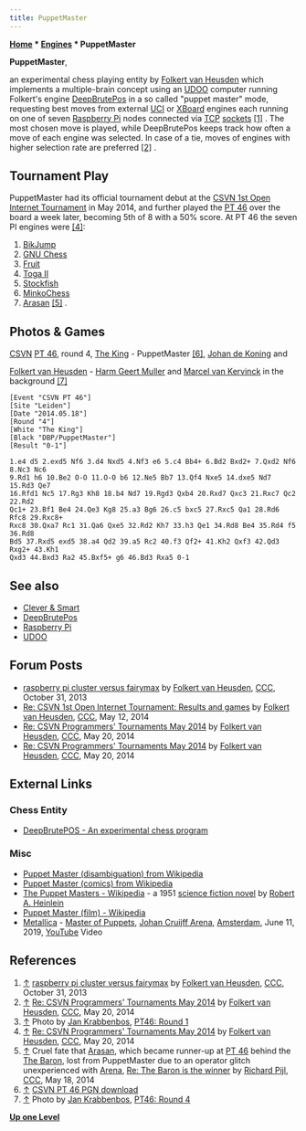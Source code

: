 ```yaml
---
title: PuppetMaster
---
```

**[Home](Home "Home") \* [Engines](Engines "Engines") \* PuppetMaster**


**PuppetMaster**,  

an experimental chess playing entity by [Folkert van Heusden](Folkert_van_Heusden "Folkert van Heusden") which implements a multiple-brain concept using an [UDOO](UDOO "UDOO") computer running Folkert's engine [DeepBrutePos](DeepBrutePos "DeepBrutePos") in a so called "puppet master" mode, requesting best moves from external [UCI](UCI "UCI") or [XBoard](XBoard "XBoard") engines each running on one of seven [Raspberry Pi](Raspberry_Pi "Raspberry Pi") nodes connected via [TCP](https://en.wikipedia.org/wiki/Transmission_Control_Protocol) [sockets](https://en.wikipedia.org/wiki/Network_socket) <a id="cite-note-1" href="#cite-ref-1">[1]</a> . The most chosen move is played, while DeepBrutePos keeps track how often a move of each engine was selected. In case of a tie, moves of engines with higher selection rate are preferred <a id="cite-note-2" href="#cite-ref-2">[2]</a> .



## Tournament Play


PuppetMaster had its official tournament debut at the [CSVN 1st Open Internet Tournament](index.php?title=1st_CSVN_OIT&action=edit&redlink=1 "1st CSVN OIT (page does not exist)") in May 2014, and further played the [PT 46](PT_46 "PT 46") over the board a week later, becoming 5th of 8 with a 50% score. At PT 46 the seven PI engines were <a id="cite-note-4" href="#cite-ref-4">[4]</a>:



1. [BikJump](BikJump "BikJump")
2. [GNU Chess](GNU_Chess "GNU Chess")
3. [Fruit](Fruit "Fruit")
4. [Toga II](Toga "Toga")
5. [Stockfish](Stockfish "Stockfish")
6. [MinkoChess](MinkoChess "MinkoChess")
7. [Arasan](Arasan "Arasan") <a id="cite-note-5" href="#cite-ref-5">[5]</a> .


## Photos & Games


 [](http://www.computerschaak.nl/nieuws-mainmenu-28/51-toernooien/643-pt46-round-4) 
[CSVN](CSVN "CSVN") [PT 46](PT_46 "PT 46"), round 4, [The King](The_King "The King") - PuppetMaster <a id="cite-note-6" href="#cite-ref-6">[6]</a>, [Johan de Koning](Johan_de_Koning "Johan de Koning") and  

[Folkert van Heusden](Folkert_van_Heusden "Folkert van Heusden") - [Harm Geert Muller](Harm_Geert_Muller "Harm Geert Muller") and [Marcel van Kervinck](Marcel_van_Kervinck "Marcel van Kervinck") in the background <a id="cite-note-7" href="#cite-ref-7">[7]</a>




```
[Event "CSVN PT 46"]
[Site "Leiden"]
[Date "2014.05.18"]
[Round "4"]
[White "The King"]
[Black "DBP/PuppetMaster"]
[Result "0-1"]

1.e4 d5 2.exd5 Nf6 3.d4 Nxd5 4.Nf3 e6 5.c4 Bb4+ 6.Bd2 Bxd2+ 7.Qxd2 Nf6 8.Nc3 Nc6
9.Rd1 h6 10.Be2 O-O 11.O-O b6 12.Ne5 Bb7 13.Qf4 Nxe5 14.dxe5 Nd7 15.Rd3 Qe7
16.Rfd1 Nc5 17.Rg3 Kh8 18.b4 Nd7 19.Rgd3 Qxb4 20.Rxd7 Qxc3 21.Rxc7 Qc2 22.Rd2
Qc1+ 23.Bf1 Be4 24.Qe3 Kg8 25.a3 Bg6 26.c5 bxc5 27.Rxc5 Qa1 28.Rd6 Rfc8 29.Rxc8+
Rxc8 30.Qxa7 Rc1 31.Qa6 Qxe5 32.Rd2 Kh7 33.h3 Qe1 34.Rd8 Be4 35.Rd4 f5 36.Rd8
Bd5 37.Rxd5 exd5 38.a4 Qd2 39.a5 Rc2 40.f3 Qf2+ 41.Kh2 Qxf3 42.Qd3 Rxg2+ 43.Kh1
Qxd3 44.Bxd3 Ra2 45.Bxf5+ g6 46.Bd3 Rxa5 0-1

```

## See also


* [Clever & Smart](Clever_%26_Smart "Clever & Smart")
* [DeepBrutePos](DeepBrutePos "DeepBrutePos")
* [Raspberry Pi](Raspberry_Pi "Raspberry Pi")
* [UDOO](UDOO "UDOO")


## Forum Posts


* [raspberry pi cluster versus fairymax](http://www.talkchess.com/forum/viewtopic.php?t=49892) by [Folkert van Heusden](Folkert_van_Heusden "Folkert van Heusden"), [CCC](CCC "CCC"), October 31, 2013
* [Re: CSVN 1st Open Internet Tournament: Results and games](http://www.talkchess.com/forum/viewtopic.php?t=52280&start=11) by [Folkert van Heusden](Folkert_van_Heusden "Folkert van Heusden"), [CCC](CCC "CCC"), May 12, 2014
* [Re: CSVN Programmers' Tournaments May 2014](http://www.talkchess.com/forum/viewtopic.php?t=51761&start=39) by [Folkert van Heusden](Folkert_van_Heusden "Folkert van Heusden"), [CCC](CCC "CCC"), May 20, 2014
* [Re: CSVN Programmers' Tournaments May 2014](http://www.talkchess.com/forum/viewtopic.php?t=51761&start=41) by [Folkert van Heusden](Folkert_van_Heusden "Folkert van Heusden"), [CCC](CCC "CCC"), May 20, 2014


## External Links


### Chess Entity


* [DeepBrutePOS - An experimental chess program](https://vanheusden.com/DeepBrutePos/)


### Misc


* [Puppet Master (disambiguation) from Wikipedia](https://en.wikipedia.org/wiki/Puppet_Master)
* [Puppet Master (comics) from Wikipedia](https://en.wikipedia.org/wiki/Puppet_Master_%28comics%29)
* [The Puppet Masters - Wikipedia](https://en.wikipedia.org/wiki/The_Puppet_Masters) - a 1951 [science fiction novel](https://en.wikipedia.org/wiki/Science_fiction_novel) by [Robert A. Heinlein](Category:Robert_Heinlein "Category:Robert Heinlein")
* [Puppet Master (film) - Wikipedia](https://en.wikipedia.org/wiki/Puppet_Master_%28film%29)
* [Metallica](Category:Metallica "Category:Metallica") - [Master of Puppets](https://en.wikipedia.org/wiki/Master_of_Puppets_%28song%29), [Johan Cruijff Arena](https://en.wikipedia.org/wiki/Johan_Cruyff_Arena), [Amsterdam](https://en.wikipedia.org/wiki/Amsterdam), June 11, 2019, [YouTube](https://en.wikipedia.org/wiki/YouTube) Video


 
## References


1. <a id="cite-ref-1" href="#cite-note-1">↑</a> [raspberry pi cluster versus fairymax](http://www.talkchess.com/forum/viewtopic.php?t=49892) by [Folkert van Heusden](Folkert_van_Heusden "Folkert van Heusden"), [CCC](CCC "CCC"), October 31, 2013
2. <a id="cite-ref-2" href="#cite-note-2">↑</a> [Re: CSVN Programmers' Tournaments May 2014](http://www.talkchess.com/forum/viewtopic.php?t=51761&start=41) by [Folkert van Heusden](Folkert_van_Heusden "Folkert van Heusden"), [CCC](CCC "CCC"), May 20, 2014
3. <a id="cite-ref-3" href="#cite-note-3">↑</a> Photo by [Jan Krabbenbos](Jan_Krabbenbos "Jan Krabbenbos"), [PT46: Round 1](http://www.computerschaak.nl/nieuws-mainmenu-28/51-toernooien/639-pt46-round-1)
4. <a id="cite-ref-4" href="#cite-note-4">↑</a> [Re: CSVN Programmers' Tournaments May 2014](http://www.talkchess.com/forum/viewtopic.php?t=51761&start=39) by [Folkert van Heusden](Folkert_van_Heusden "Folkert van Heusden"), [CCC](CCC "CCC"), May 20, 2014
5. <a id="cite-ref-5" href="#cite-note-5">↑</a> Cruel fate that [Arasan](Arasan "Arasan"), which became runner-up at [PT 46](PT_46 "PT 46") behind the [The Baron](The_Baron "The Baron"), lost from PuppetMaster due to an operator glitch unexperienced with [Arena](Arena "Arena"), [Re: The Baron is the winner](http://www.talkchess.com/forum/viewtopic.php?t=52344&start=12) by [Richard Pijl](Richard_Pijl "Richard Pijl"), [CCC](CCC "CCC"), May 18, 2014
6. <a id="cite-ref-6" href="#cite-note-6">↑</a> [CSVN PT 46 PGN download](http://marcelk.net/2014-05-18/PT46.pgn.bz2)
7. <a id="cite-ref-7" href="#cite-note-7">↑</a> Photo by [Jan Krabbenbos](Jan_Krabbenbos "Jan Krabbenbos"), [PT46: Round 4](http://www.computerschaak.nl/nieuws-mainmenu-28/51-toernooien/643-pt46-round-4)

**[Up one Level](Engines "Engines")**







 
